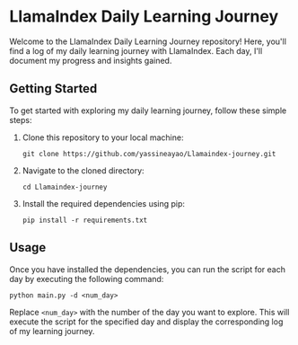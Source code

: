 # LlamaIndex Daily Learning Journey

Welcome to the LlamaIndex Daily Learning Journey repository! Here, you'll find a log of my daily learning journey with LlamaIndex. Each day, I'll document my progress and insights gained.

## Getting Started

To get started with exploring my daily learning journey, follow these simple steps:

1. Clone this repository to your local machine:

   ```
   git clone https://github.com/yassineayao/Llamaindex-journey.git
   ```

2. Navigate to the cloned directory:

   ```
   cd Llamaindex-journey
   ```

3. Install the required dependencies using pip:

   ```
   pip install -r requirements.txt
   ```

## Usage

Once you have installed the dependencies, you can run the script for each day by executing the following command:

```
python main.py -d <num_day>
```

Replace `<num_day>` with the number of the day you want to explore. This will execute the script for the specified day and display the corresponding log of my learning journey.
